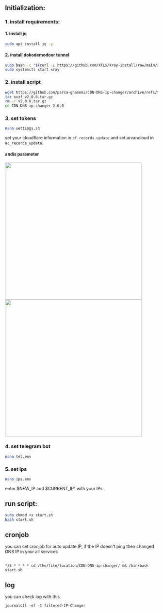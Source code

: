 ## Initialization:


### 1. install requirements:
#### 1. install jq
```bash script
sudo apt install jq -y
```



#### 2. install dokodemodoor tunnel
```bash script
sudo bash -c "$(curl -L https://github.com/XTLS/Xray-install/raw/main/install-release.sh)" @ install
sudo systemctl start xray
```





### 2. install script
```bash 
wget https://github.com/parsa-ghasemi/CDN-DNS-ip-changer/archive/refs/tags/v2.0.0.tar.gz
tar xvzf v2.0.0.tar.gz
rm -r v2.0.0.tar.gz
cd CDN-DNS-ip-changer-2.0.0

```





### 3. set tokens
```bash script
nano settings.sh
```
set your cloudflare information in `cf_records_update` and set arvancloud in `ac_records_update`.

#### andis parameter
<img src="https://github.com/parsa-ghasemi/CDN-DNS-ip-changer/assets/105058611/9039f4f1-8309-45c2-b56a-5db3082a0d4c" width="450" >
<img src="https://github.com/parsa-ghasemi/CDN-DNS-ip-changer/assets/105058611/1d3a6705-e6db-4968-a370-4ab9c1cf6bd0" width="450" >



### 4. set telegram bot
```bash script
nano tel.env
```



### 5. set ips
```bash script
nano ips.env
```
enter $NEW_IP and $CURRENT_IP1 with your IPs.





## run script:
```bash script
sudo chmod +x start.sh
bash start.sh
```



## cronjob
you can set cronjob for auto update IP, if the IP doesn't ping then changed DNS IP in your all services
</br></br>
```
*/5 * * * * cd /the/file/location/CDN-DNS-ip-changer/ && /bin/bash start.sh
```



## log
you can check log with this
```
journalctl -ef -t filtered-IP-Changer
```
